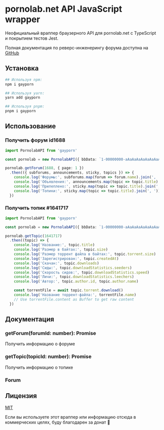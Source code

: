 # pornolab.net API JavaScript wrapper

Неофициальный враппер браузерного API для pornolab.net с TypeScript и покрытием тестов Jest.

Полная документация по реверс-инженерингу форума доступна на [GitHub](https://github.com/VityaSchel/pornolab.net)

## Установка

```bash
## Используя npm:
npm i gayporn

## Используя yarn:
yarn add gayporn

## Используя pnpm:
pnpm i gayporn
```

## Использование

### Получить форум id1688
```typescript
import PornolabAPI from 'gayporn'

const pornolab = new PornolabAPI({ bbData: `1-00000000-aAaAaAaAaAaAaAaAaAaA-0000000000-0000000000-0000000000-0000000000-1` })

pornolab.getForum(1688, { page: 1 })
  .then(({ subforums, announcements, sticky, topics }) => {
    console.log('Форумы:', subforums.map(forum => forum.name).join(', '))
    console.log('Объявления:', announcements.map(topic => topic.title).join(', '))
    console.log('Прилеплено:', sticky.map(topic => topic.title).join(', '))
    console.log('Топики:', sticky.map(topic => topic.title).join(', '))
  })
```

### Получить топик #1641717
```typescript
import PornolabAPI from 'gayporn'

const pornolab = new PornolabAPI({ bbData: `1-00000000-aAaAaAaAaAaAaAaAaAaA-0000000000-0000000000-0000000000-0000000000-1` })

pornolab.getTopic(1641717)
  .then((topic) => {
    console.log('Название:', topic.title)
    console.log('Размер в байтах:', topic.size)
    console.log('Размер торрент файла в байтах:', topic.torrent.size)
    console.log('Зарегистрирован:', topic.createdAt)
    console.log('Скачан:', topic.downloads)
    console.log('Сиды:', topic.downloadStatistics.seeders)
    console.log('Скорость сидов:', topic.downloadStatistics.speed)
    console.log('Личи:', topic.downloadStatistics.leechers)
    console.log('Автор:', topic.author.id, topic.author.name)

    const torrentFile = await topic.torrent.download()
    console.log('Название торрент-файла:', torrentFile.name)
    // Use torrentFile.content as Buffer to get raw content
  })
```

## Документация

### getForum(forumId: number): Promise<Forum>

Получить информацию о форуме

### getTopic(topicId: number): Promise<Topic>

Получить информацию о топике

### Forum



## Лицензия

[MIT](../LICENSE.md)

Если вы используете этот враппер или информацию отсюда в коммерческих целях, буду благодарен за донат 🥰